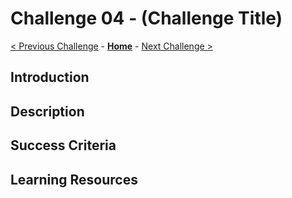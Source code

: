 # Challenge 04 - (Challenge Title)

 [< Previous Challenge](./Challenge-03.md) - **[Home](../README.md)** - [Next Challenge >](./Challenge-05.md)
 
## Introduction

## Description

## Success Criteria
  
## Learning Resources